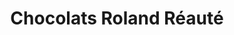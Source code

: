 ---
title: "Chocolats Roland Réauté"
url: /chasse-sur-rhone/chocolats-roland-reaute/
shop: Schokolade
---